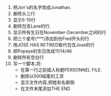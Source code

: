 1. 把Jon's的名字改成Jonathan.
2. 删除头三行
3. 显示5-10行
4. 删除包含Lane的行.
5. 显示所有生日在November-December之间的行
6. 把三个星号(***)添加到也Fred开头的行
7. 用JOSE HAS RETIRED取代包含Jose的行
8. 把Popeye的生日改成11/14/46
9. 删除所有空白行
10. 写一个脚本,将:
       - 在第一行之前插入标题PERSONNEL FILE.
       - 删除以500结尾的工资
       - 显示文件内容,把姓和名颠倒
       - 在文件末尾添加THE END